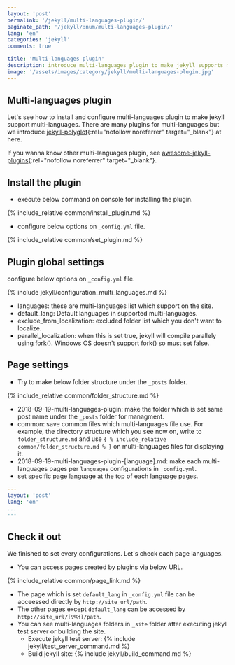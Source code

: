 ```yaml
---
layout: 'post'
permalink: '/jekyll/multi-languages-plugin/'
paginate_path: '/jekyll/:num/multi-languages-plugin/'
lang: 'en'
categories: 'jekyll'
comments: true

title: 'Multi-languages plugin'
description: introduce multi-languages plugin to make jekyll supports multi-languages. let's see how to install and configure multi-languages plugin jekyll-polyglot.
image: '/assets/images/category/jekyll/multi-languages-plugin.jpg'
---
```



## Multi-languages plugin
Let's see how to install and configure multi-languages plugin to make jekyll support multi-languages. There are many plugins for multi-languages but we introduce [jekyll-polyglot](https://github.com/untra/polyglot){:rel="nofollow noreferrer" target="_blank"} at here.

If you wanna know other multi-languages plugin, see [awesome-jekyll-plugins](https://github.com/planetjekyll/awesome-jekyll-plugins#multi-language--multi-lingual){:rel="nofollow noreferrer" target="_blank"}.

## Install the plugin
- execute below command on console for installing the plugin.

{% include_relative common/install_plugin.md %}

- configure below options on ```_config.yml``` file.

{% include_relative common/set_plugin.md %}

## Plugin global settings
configure below options on ```_config.yml``` file.

{% include jekyll/configuration_multi_languages.md %}

- languages: these are multi-languages list which support on the site.
- default_lang: Default languages in supported multi-languages.
- exclude_from_localization: excluded folder list which you don't want to localize.
- parallel_localization: when this is set true, jekyll will compile parallely using fork(). Windows OS doesn't support fork() so must set false.

## Page settings

- Try to make below folder structure under the ```_posts``` folder.

{% include_relative common/folder_structure.md %}

- 2018-09-19-multi-languages-plugin: make the folder which is set same post name under the ```_posts``` folder for managment.
- common: save common files which multi-languages file use. For example, the directory structure which you see now on, write to ```folder_structure.md``` and use ```{ % include_relative common/folder_structure.md % }``` on multi-languages files for displaying it.
- 2018-09-19-multi-languages-plugin-[language].md: make each multi-languages pages per ```languages``` configurations in ```_config.yml```.
- set specific page language at the top of each language pages.

```yml
---
layout: 'post'
lang: 'en'
...
---
```

## Check it out
We finished to set every configurations. Let's check each page languages.

- You can access pages created by plugins via below URL.

{% include_relative common/page_link.md %}

- The page which is set ```default_lang``` in ```_config.yml``` file can be acceessed directly by ```http://site_url/path```.
- The other pages except ```default_lang``` can be accessed by ```http://site_url/[언어]/path```.
- You can see multi-languages folders in ```_site``` folder after executing jekyll test server or building the site.
    - Execute jekyll test server: {% include jekyll/test_server_command.md %}
    - Build jekyll site: {% include jekyll/build_command.md %}

